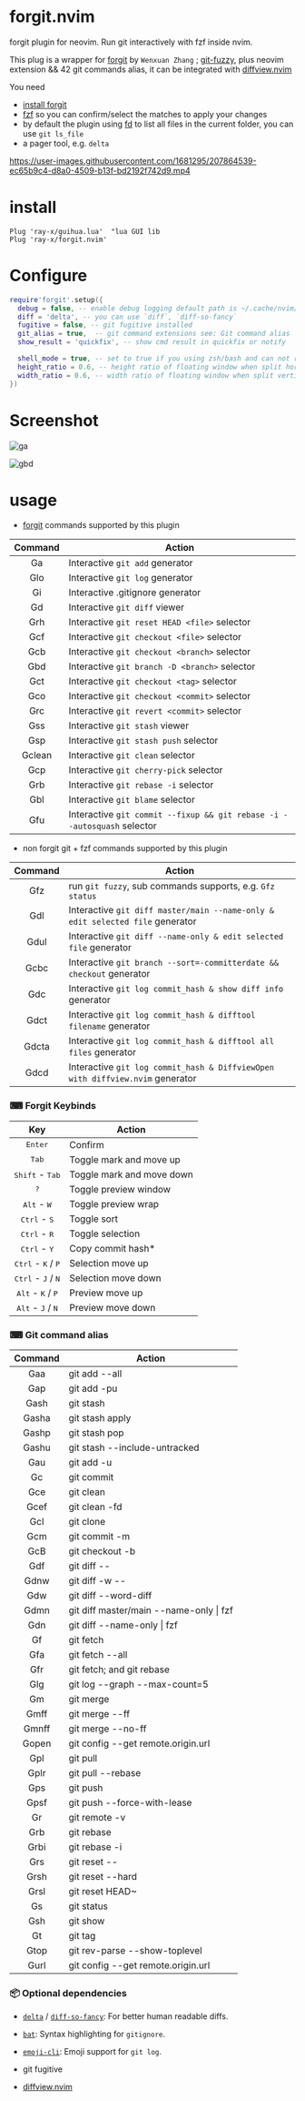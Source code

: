 # forgit.nvim

forgit plugin for neovim. Run git interactively with fzf inside nvim.

This plug is a wrapper for [forgit](https://github.com/wfxr/forgit) by `Wenxuan Zhang` ; [git-fuzzy](https://github.com/bigH/git-fuzzy), plus neovim extension && 42 git commands alias, it can be integrated with [diffview.nvim](https://github.com/sindrets/diffview.nvim)

You need

- [install forgit](https://github.com/wfxr/forgit)
- [fzf](https://github.com/junegunn/fzf) so you can confirm/select the matches to apply your changes
- by default the plugin using [fd](https://github.com/sharkdp/fd) to list all files in the current folder, you can use
  `git ls_file`
- a pager tool, e.g. `delta`

https://user-images.githubusercontent.com/1681295/207864539-ec65b9c4-d8a0-4509-b13f-bd2192f742d9.mp4

# install

```
Plug 'ray-x/guihua.lua'  "lua GUI lib
Plug 'ray-x/forgit.nvim'
```

# Configure

```lua
require'forgit'.setup({
  debug = false, -- enable debug logging default path is ~/.cache/nvim/forgit.log
  diff = 'delta', -- you can use `diff`, `diff-so-fancy`
  fugitive = false, -- git fugitive installed
  git_alias = true,  -- git command extensions see: Git command alias
  show_result = 'quickfix', -- show cmd result in quickfix or notify

  shell_mode = true, -- set to true if you using zsh/bash and can not run forgit commands
  height_ratio = 0.6, -- height ratio of floating window when split horizontally
  width_ratio = 0.6, -- width ratio of floating window when split vertically
})
```

# Screenshot

![ga](https://user-images.githubusercontent.com/1681295/207861513-4a22c804-0e4c-46f5-92a1-f1d0c8d5e02a.jpg)

![gbd](https://user-images.githubusercontent.com/1681295/207861692-8c756b00-6e29-4e41-8fd4-dbf8b604fb7a.jpg)


# usage

- [forgit](https://github.com/wfxr/forgit) commands supported by this plugin

| Command               | Action                    |
| :-------------------: | ------------------------- |
|Ga      | Interactive `git add` generator |
|Glo     | Interactive `git log` generator |
|Gi      | Interactive .gitignore generator |
|Gd      | Interactive `git diff` viewer |
|Grh     | Interactive `git reset HEAD <file>` selector |
|Gcf     | Interactive `git checkout <file>` selector |
|Gcb     | Interactive `git checkout <branch>` selector |
|Gbd     | Interactive `git branch -D <branch>` selector |
|Gct     | Interactive `git checkout <tag>` selector |
|Gco     | Interactive `git checkout <commit>` selector |
|Grc     | Interactive `git revert <commit>` selector |
|Gss     | Interactive `git stash` viewer |
|Gsp     | Interactive `git stash push` selector |
|Gclean  | Interactive `git clean` selector |
|Gcp     | Interactive `git cherry-pick` selector |
|Grb     | Interactive `git rebase -i` selector |
|Gbl     | Interactive `git blame` selector |
|Gfu     | Interactive `git commit --fixup && git rebase -i --autosquash` selector |

- non forgit git + fzf commands supported by this plugin

| Command               | Action                    |
| :-------------------: | ------------------------- |
|Gfz     | run `git fuzzy`, sub commands supports, e.g. `Gfz status` |
|Gdl     | Interactive `git diff master/main --name-only & edit selected file` generator |
|Gdul    | Interactive `git diff --name-only & edit selected file` generator |
|Gcbc    | Interactive `git branch --sort=-committerdate && checkout` generator |
|Gdc     | Interactive `git log commit_hash & show diff info` generator |
|Gdct    | Interactive `git log commit_hash & difftool filename` generator |
|Gdcta    | Interactive `git log commit_hash & difftool all files` generator |
|Gdcd    | Interactive `git log commit_hash & DiffviewOpen with diffview.nvim` generator |

### ⌨  Forgit Keybinds

| Key                                           | Action                    |
| :-------------------------------------------: | ------------------------- |
| <kbd>Enter</kbd>                              | Confirm                   |
| <kbd>Tab</kbd>                                | Toggle mark and move up   |
| <kbd>Shift</kbd> - <kbd>Tab</kbd>             | Toggle mark and move down |
| <kbd>?</kbd>                                  | Toggle preview window     |
| <kbd>Alt</kbd> - <kbd>W</kbd>                 | Toggle preview wrap       |
| <kbd>Ctrl</kbd> - <kbd>S</kbd>                | Toggle sort               |
| <kbd>Ctrl</kbd> - <kbd>R</kbd>                | Toggle selection          |
| <kbd>Ctrl</kbd> - <kbd>Y</kbd>                | Copy commit hash*         |
| <kbd>Ctrl</kbd> - <kbd>K</kbd> / <kbd>P</kbd> | Selection move up         |
| <kbd>Ctrl</kbd> - <kbd>J</kbd> / <kbd>N</kbd> | Selection move down       |
| <kbd>Alt</kbd> - <kbd>K</kbd> / <kbd>P</kbd>  | Preview move up           |
| <kbd>Alt</kbd> - <kbd>J</kbd> / <kbd>N</kbd>  | Preview move down         |


### ⌨  Git command alias


| Command               | Action                    |
| :-------------------: | ------------------------- |
|Gaa| git add --all|
|Gap| git  add -pu |
|Gash| git  stash |
|Gasha| git  stash apply |
|Gashp| git  stash pop |
|Gashu| git  stash --include-untracked |
|Gau| git  add -u |
|Gc| git  commit |
|Gce| git  clean |
|Gcef| git  clean -fd |
|Gcl| git  clone |
|Gcm| git  commit -m |
|GcB| git checkout -b <branch> |
|Gdf| git  diff -- |
|Gdnw| git  diff -w -- |
|Gdw| git  diff --word-diff |
|Gdmn| git  diff master/main --name-only \| fzf |
|Gdn| git  diff --name-only \| fzf |
|Gf| git  fetch |
|Gfa| git  fetch --all |
|Gfr| git  fetch; and git rebase |
|Glg| git  log --graph --max-count=5 |
|Gm| git  merge |
|Gmff| git  merge --ff |
|Gmnff| git  merge --no-ff |
|Gopen| git  config --get remote.origin.url | xargs open |
|Gpl| git  pull |
|Gplr| git  pull --rebase |
|Gps| git  push |
|Gpsf| git  push --force-with-lease |
|Gr| git  remote -v |
|Grb| git  rebase |
|Grbi| git  rebase -i |
|Grs| git  reset -- |
|Grsh| git  reset --hard |
|Grsl| git  reset HEAD~ |
|Gs| git  status |
|Gsh| git  show |
|Gt| git  tag |
|Gtop| git  rev-parse --show-toplevel |
|Gurl| git  config --get remote.origin.url |

### 📦 Optional dependencies

- [`delta`](https://github.com/dandavison/delta) / [`diff-so-fancy`](https://github.com/so-fancy/diff-so-fancy): For better human readable diffs.

- [`bat`](https://github.com/sharkdp/bat.git): Syntax highlighting for `gitignore`.

- [`emoji-cli`](https://github.com/wfxr/emoji-cli): Emoji support for `git log`.

- git fugitive

- [diffview.nvim](https://github.com/sindrets/diffview.nvim)


